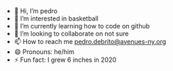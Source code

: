 - 👋 Hi, I’m pedro
- 👀 I’m interested in basketball
- 🌱 I’m currently learning how to code on github
- 💞️ I’m looking to collaborate on not sure
- 📫 How to reach me pedro.debrito@avenues-ny.org
- 😄 Pronouns: he/him
- ⚡ Fun fact: I grew 6 inches in 2020

<!---
pedrodebrito10/pedrodebrito10 is a ✨ special ✨ repository because its `README.md` (this file) appears on your GitHub profile.
You can click the Preview link to take a look at your changes.
--->

